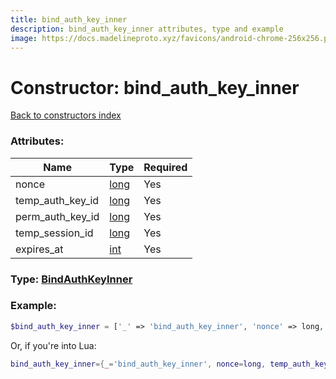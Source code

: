 ```yaml
---
title: bind_auth_key_inner
description: bind_auth_key_inner attributes, type and example
image: https://docs.madelineproto.xyz/favicons/android-chrome-256x256.png
---
```

# Constructor: bind\_auth\_key\_inner  
[Back to constructors index](index.md)



### Attributes:

| Name     |    Type       | Required |
|----------|---------------|----------|
|nonce|[long](../types/long.md) | Yes|
|temp\_auth\_key\_id|[long](../types/long.md) | Yes|
|perm\_auth\_key\_id|[long](../types/long.md) | Yes|
|temp\_session\_id|[long](../types/long.md) | Yes|
|expires\_at|[int](../types/int.md) | Yes|



### Type: [BindAuthKeyInner](../types/BindAuthKeyInner.md)


### Example:

```php
$bind_auth_key_inner = ['_' => 'bind_auth_key_inner', 'nonce' => long, 'temp_auth_key_id' => long, 'perm_auth_key_id' => long, 'temp_session_id' => long, 'expires_at' => int];
```  


Or, if you're into Lua:

```lua
bind_auth_key_inner={_='bind_auth_key_inner', nonce=long, temp_auth_key_id=long, perm_auth_key_id=long, temp_session_id=long, expires_at=int}

```


